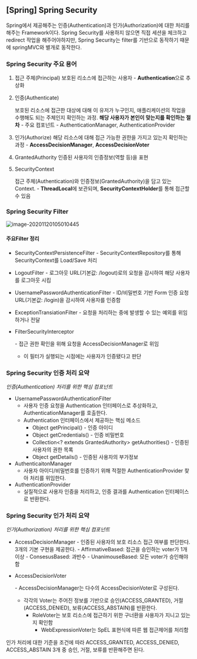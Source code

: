 ## [Spring] Spring Security

Spring에서 제공해주는 인증(Authentication)과 인가(Authorization)에 대한 처리를 해주는 Framework이다. Spring Security를 사용하지 않으면 직접 세션을 체크하고 redirect 작업을 해주어야하지만, Spring Security는 filter를 기반으로 동작하기 때문에 springMVC와 별개로 동작한다. 



### Spring Security 주요 용어

1. 접근 주체(Principal) 
보호된 리소스에 접근하는 사용자 - **Authentication**으로 추상화
   
2. 인증(Authenticate)

   보호된 리소스에 접근한 대상에 대해 이 유저가 누구인지, 애플리케이션의 작업을 수행해도 되는 주체인지 확인하는 과정. **해당 사용자가 본인이 맞는지를 확인하는 절차** \- 주요 컴포넌트 - AuthenticationManager, AuthenticationProvider

3. 인가(Authorize)
   해당 리소스에 대해 접근 가능한 권한을 가지고 있는지 확인하는 과정 - **AccessDecisionManager**, **AccessDecisionVoter**

4. GrantedAuthority
   인증된 사용자의 인증정보(역할 등)을 표현

5. SecurityContext

   접근 주체(Authentication)와 인증정보(GrantedAuthority)을 담고 있는 Context. - **ThreadLocal**에 보관되며, **SecurityContextHolder**를 통해 접근할 수 있음





### Spring Security Filter

![image-20201120105010445](C:\Users\hancom\AppData\Roaming\Typora\typora-user-images\image-20201120105010445.png)

#### 주요Filter 정리

- SecurityContextPersistenceFilter
  \- SecurityContextRepository를 통해 SecurityContext를 Load/Save 처리

- LogoutFilter
  \- 로그아웃 URL(기본값: /logout)로의 요청을 감시하여 해당 사용자를 로그아웃 시킴

- UsernamePasswordAuthenticationFilter
  \- ID/비밀번호 기반 Form 인증 요청 URL(기본값: /login)을 감시하여 사용자를 인증함

- ExceptionTransiationFilter
  \- 요청을 처리하는 중에 발생할 수 있는 예외를 위임하거나 전달

- FilterSecurityInterceptor

  \- 접근 권한 확인을 위해 요청을 AccessDecisionManager로 위임

  - 이 필터가 실행되는 시점에는 사용자가 인증됐다고 판단

  

### Spring Security 인증 처리 요약

*인증(Authentication) 처리를 위한 핵심 컴포넌트*

- UsernamePasswordAuthenticationFilter
  - 사용자 인증 요청을 Authentication 인터페이스로 추상화하고, AuthenticationManager를 호출한다.
  - Authentication 인터페이스에서 제공하는 핵심 메소드
    - Object getPrincipal() - 인증 아이디
    - Object getCredentials() - 인증 비밀번호
    - Collection<? extends GrantedAuthority> getAuthorities() - 인증된 사용자의 권한 목록
    - Object getDetails() - 인증된 사용자의 부가정보
- AuthenticaitonManager
  - 사용자 아이디/비밀번호를 인증하기 위해 적절한 AuthenticationProvider 찾아 처리를 위임한다.
- AuthenticationProvider
  - 실질적으로 사용자 인증을 처리하고, 인증 결과를 Authentication 인터페이스로 반환한다.

### Spring Security 인가 처리 요약

*인가(Authorization) 처리를 위한 핵심 컴포넌트*

- AccessDecisionManager
  \- 인증된 사용자의 보호 리소스 접근 여부를 판단한다. 3개의 기본 구현을 제공한다.
  \- AffirmativeBased: 접근을 승인하는 voter가 1개 이상
  \- ConsesusBased: 과반수
  \- UnanimouseBased: 모든 voter가 승인해야 함

- AccessDecisionVoter

  \- AccessDecisionManager는 다수의 AccessDecisionVoter로 구성된다.

  - 각각의 Voter는 주어진 정보를 기반으로 승인(ACCESS_GRANTED), 거절(ACCESS_DENIED), 보류(ACCESS_ABSTAIN)를 반환한다.
    - RoleVoter는 보호 리소스에 접근하기 위한 구너환을 사용자가 지니고 있는지 확인함
      - WebExpressionVoter는 SpEL 표현식에 따른 웹 접근제어를 처리함

인가 처리에 대한 기준을 조건에 따라 ACCESS_GRANTED, ACCESS_DENIED, ACCESS_ABSTAIN 3개 중 승인, 거절, 보류를 반환해주면 된다.